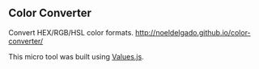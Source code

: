 ## Color Converter

Convert HEX/RGB/HSL color formats.
http://noeldelgado.github.io/color-converter/

This micro tool was built using [Values.js](https://github.com/noeldelgado/Values.js).
